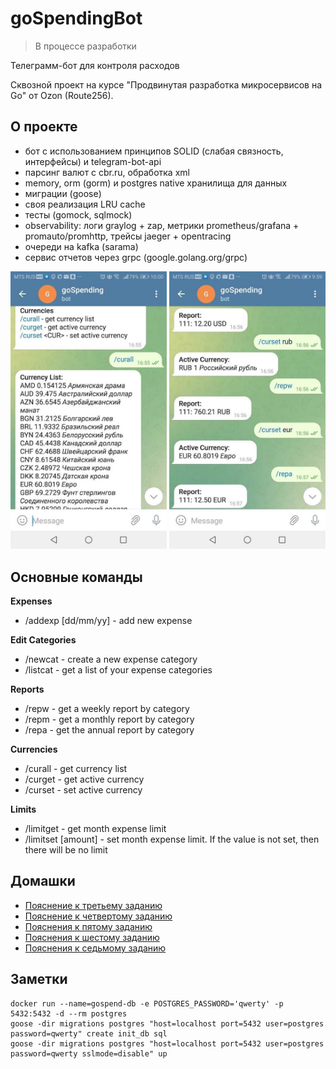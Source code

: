 # goSpendingBot

> В процессе разработки

Телеграмм-бот для контроля расходов

Сквозной проект на курсе "Продвинутая разработка микросервисов на Go" от Ozon (Route256).

## О проекте

- бот с использованием принципов SOLID (слабая связность, интерфейсы) и telegram-bot-api
- парсинг валют с cbr.ru, обработка xml
- memory, orm (gorm) и postgres native хранилища для данных
- миграции (goose)
- своя реализация LRU cache
- тесты (gomock, sqlmock)
- observability: логи graylog + zap, метрики prometheus/grafana + promauto/promhttp, трейсы jaeger + opentracing
- очереди на kafka (sarama)
- сервис отчетов через grpc (google.golang.org/grpc)

<tr>
    <td> <img src="https://raw.githubusercontent.com/cr00z/goSpendingBot/main/images/screenshot1.jpeg" alt="Demo" style="width: 250px;"/> </td>
    <td> <img src="https://raw.githubusercontent.com/cr00z/goSpendingBot/main/images/screenshot2.jpeg" alt="Demo" style="width: 250px;"/> </td>
</tr>

## Основные команды

**Expenses**

- /addexp <category name> <amount> [dd/mm/yy]  - add new expense

**Edit Categories**

- /newcat <category name> - create a new expense category
- /listcat - get a list of your expense categories

**Reports**

- /repw - get a weekly report by category
- /repm - get a monthly report by category
- /repa - get the annual report by category

**Currencies**

- /curall - get currency list
- /curget - get active currency
- /curset <CUR> - set active currency

**Limits**
- /limitget - get month expense limit
- /limitset [amount] - set month expense limit. If the value is not set, then there will be no limit

## Домашки

* [Пояснение к третьему заданию](homeworks/README3.md)
* [Пояснение к четвертому заданию](homeworks/README4.md)
* [Пояснения к пятому заданию](homeworks/README5.md)
* [Пояснения к шестому заданию](homeworks/README6.md)
* [Пояснения к седьмому заданию](homeworks/README7.md)

## Заметки

```
docker run --name=gospend-db -e POSTGRES_PASSWORD='qwerty' -p 5432:5432 -d --rm postgres
goose -dir migrations postgres "host=localhost port=5432 user=postgres password=qwerty" create init_db sql
goose -dir migrations postgres "host=localhost port=5432 user=postgres password=qwerty sslmode=disable" up
```
